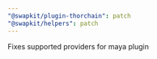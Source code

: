 ```yaml
---
"@swapkit/plugin-thorchain": patch
"@swapkit/helpers": patch
---
```


Fixes supported providers for maya plugin
